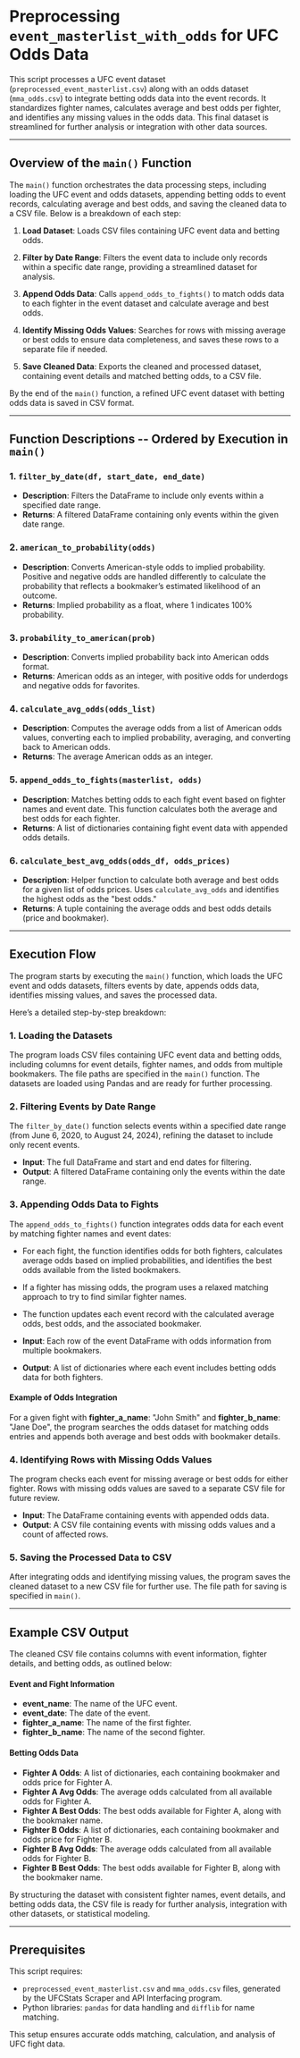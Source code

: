 # Preprocessing `event_masterlist_with_odds` for UFC Odds Data

This script processes a UFC event dataset (`preprocessed_event_masterlist.csv`) along with an odds dataset (`mma_odds.csv`) to integrate betting odds data into the event records. It standardizes fighter names, calculates average and best odds per fighter, and identifies any missing values in the odds data. This final dataset is streamlined for further analysis or integration with other data sources.

---

## Overview of the `main()` Function

The `main()` function orchestrates the data processing steps, including loading the UFC event and odds datasets, appending betting odds to event records, calculating average and best odds, and saving the cleaned data to a CSV file. Below is a breakdown of each step:

1. **Load Dataset**: Loads CSV files containing UFC event data and betting odds.

2. **Filter by Date Range**: Filters the event data to include only records within a specific date range, providing a streamlined dataset for analysis.

3. **Append Odds Data**: Calls `append_odds_to_fights()` to match odds data to each fighter in the event dataset and calculate average and best odds.

4. **Identify Missing Odds Values**: Searches for rows with missing average or best odds to ensure data completeness, and saves these rows to a separate file if needed.

5. **Save Cleaned Data**: Exports the cleaned and processed dataset, containing event details and matched betting odds, to a CSV file.

By the end of the `main()` function, a refined UFC event dataset with betting odds data is saved in CSV format.

---

## Function Descriptions -- Ordered by Execution in `main()`

### 1. `filter_by_date(df, start_date, end_date)`
- **Description**: Filters the DataFrame to include only events within a specified date range.
- **Returns**: A filtered DataFrame containing only events within the given date range.

### 2. `american_to_probability(odds)`
- **Description**: Converts American-style odds to implied probability. Positive and negative odds are handled differently to calculate the probability that reflects a bookmaker’s estimated likelihood of an outcome.
- **Returns**: Implied probability as a float, where 1 indicates 100% probability.

### 3. `probability_to_american(prob)`
- **Description**: Converts implied probability back into American odds format.
- **Returns**: American odds as an integer, with positive odds for underdogs and negative odds for favorites.

### 4. `calculate_avg_odds(odds_list)`
- **Description**: Computes the average odds from a list of American odds values, converting each to implied probability, averaging, and converting back to American odds.
- **Returns**: The average American odds as an integer.

### 5. `append_odds_to_fights(masterlist, odds)`
- **Description**: Matches betting odds to each fight event based on fighter names and event date. This function calculates both the average and best odds for each fighter.
- **Returns**: A list of dictionaries containing fight event data with appended odds details.

### 6. `calculate_best_avg_odds(odds_df, odds_prices)`
- **Description**: Helper function to calculate both average and best odds for a given list of odds prices. Uses `calculate_avg_odds` and identifies the highest odds as the "best odds."
- **Returns**: A tuple containing the average odds and best odds details (price and bookmaker).

---

## Execution Flow

The program starts by executing the `main()` function, which loads the UFC event and odds datasets, filters events by date, appends odds data, identifies missing values, and saves the processed data. 

Here’s a detailed step-by-step breakdown:

### 1. Loading the Datasets

The program loads CSV files containing UFC event data and betting odds, including columns for event details, fighter names, and odds from multiple bookmakers. The file paths are specified in the `main()` function. The datasets are loaded using Pandas and are ready for further processing.

### 2. Filtering Events by Date Range

The `filter_by_date()` function selects events within a specified date range (from June 6, 2020, to August 24, 2024), refining the dataset to include only recent events.

- **Input**: The full DataFrame and start and end dates for filtering.
- **Output**: A filtered DataFrame containing only the events within the date range.

### 3. Appending Odds Data to Fights

The `append_odds_to_fights()` function integrates odds data for each event by matching fighter names and event dates:
- For each fight, the function identifies odds for both fighters, calculates average odds based on implied probabilities, and identifies the best odds available from the listed bookmakers.
- If a fighter has missing odds, the program uses a relaxed matching approach to try to find similar fighter names.
- The function updates each event record with the calculated average odds, best odds, and the associated bookmaker.

- **Input**: Each row of the event DataFrame with odds information from multiple bookmakers.
- **Output**: A list of dictionaries where each event includes betting odds data for both fighters.

#### Example of Odds Integration
For a given fight with **fighter_a_name**: "John Smith" and **fighter_b_name**: "Jane Doe", the program searches the odds dataset for matching odds entries and appends both average and best odds with bookmaker details.

### 4. Identifying Rows with Missing Odds Values

The program checks each event for missing average or best odds for either fighter. Rows with missing odds values are saved to a separate CSV file for future review.

- **Input**: The DataFrame containing events with appended odds data.
- **Output**: A CSV file containing events with missing odds values and a count of affected rows.

### 5. Saving the Processed Data to CSV

After integrating odds and identifying missing values, the program saves the cleaned dataset to a new CSV file for further use. The file path for saving is specified in `main()`.

---

## Example CSV Output

The cleaned CSV file contains columns with event information, fighter details, and betting odds, as outlined below:

#### Event and Fight Information
- **event_name**: The name of the UFC event.
- **event_date**: The date of the event.
- **fighter_a_name**: The name of the first fighter.
- **fighter_b_name**: The name of the second fighter.

#### Betting Odds Data
- **Fighter A Odds**: A list of dictionaries, each containing bookmaker and odds price for Fighter A.
- **Fighter A Avg Odds**: The average odds calculated from all available odds for Fighter A.
- **Fighter A Best Odds**: The best odds available for Fighter A, along with the bookmaker name.
- **Fighter B Odds**: A list of dictionaries, each containing bookmaker and odds price for Fighter B.
- **Fighter B Avg Odds**: The average odds calculated from all available odds for Fighter B.
- **Fighter B Best Odds**: The best odds available for Fighter B, along with the bookmaker name.

By structuring the dataset with consistent fighter names, event details, and betting odds data, the CSV file is ready for further analysis, integration with other datasets, or statistical modeling.

---

## Prerequisites

This script requires:
- `preprocessed_event_masterlist.csv` and `mma_odds.csv` files, generated by the UFCStats Scraper and API Interfacing program.
- Python libraries: `pandas` for data handling and `difflib` for name matching.

This setup ensures accurate odds matching, calculation, and analysis of UFC fight data.

